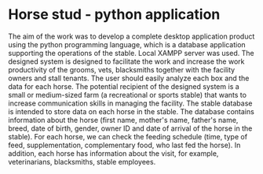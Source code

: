 # Horse stud - python application
The aim of the work was to develop a complete desktop application product using the python programming language, which is a database application supporting the operations of the stable. Local XAMPP server was used. The designed system is designed to facilitate the work and increase the work productivity of the grooms, vets, blacksmiths together with the facility owners and stall tenants. The user should easily analyze each box and the data for each horse. The potential recipient of the designed system is a small or medium-sized farm (a recreational or sports stable) that wants to increase communication skills in managing the facility. The stable database is intended to store data on each horse in the stable. The database contains information about the horse (first name, mother's name, father's name, breed, date of birth, gender, owner ID and date of arrival of the horse in the stable). For each horse, we can check the feeding schedule (time, type of feed, supplementation, complementary food, who last fed the horse). In addition, each horse has information about the visit, for example, veterinarians, blacksmiths, stable employees.


